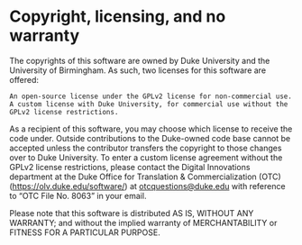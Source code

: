 # Copyright, licensing, and no warranty

The copyrights of this software are owned by Duke University and the University of Birmingham. As such, two licenses for this software are offered:

    An open-source license under the GPLv2 license for non-commercial use.
    A custom license with Duke University, for commercial use without the GPLv2 license restrictions.

As a recipient of this software, you may choose which license to receive the code under. Outside contributions to the Duke-owned code base cannot be accepted unless the contributor transfers the copyright to those changes over to Duke University.
To enter a custom license agreement without the GPLv2 license restrictions, please contact the Digital Innovations department at the Duke Office for Translation & Commercialization (OTC) (https://olv.duke.edu/software/) at otcquestions@duke.edu with reference to “OTC File No. 8063” in your email.

Please note that this software is distributed AS IS, WITHOUT ANY WARRANTY; and without the implied warranty of MERCHANTABILITY or FITNESS FOR A PARTICULAR PURPOSE.
